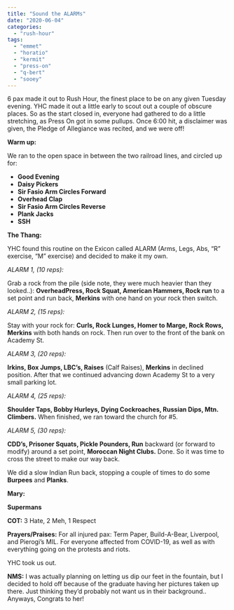```yaml
---
title: "Sound the ALARMs"
date: "2020-06-04"
categories: 
  - "rush-hour"
tags: 
  - "emmet"
  - "horatio"
  - "kermit"
  - "press-on"
  - "q-bert"
  - "sooey"
---
```


6 pax made it out to Rush Hour, the finest place to be on any given Tuesday evening. YHC made it out a little early to scout out a couple of obscure places. So as the start closed in, everyone had gathered to do a little stretching, as Press On got in some pullups. Once 6:00 hit, a disclaimer was given, the Pledge of Allegiance was recited, and we were off!

**Warm up:**

We ran to the open space in between the two railroad lines, and circled up for:

- **Good Evening**
- **Daisy Pickers**
- **Sir Fasio Arm Circles Forward**
- **Overhead Clap**
- **Sir Fasio Arm Circles Reverse**
- **Plank Jacks**
- **SSH**

**The Thang:**

YHC found this routine on the Exicon called ALARM (Arms, Legs, Abs, “R” exercise, “M” exercise) and decided to make it my own.

_ALARM 1, (10 reps):_

Grab a rock from the pile (side note, they were much heavier than they looked..): **OverheadPress, Rock Squat, American Hammers, Rock run** to a set point and run back, **Merkins** with one hand on your rock then switch.

_ALARM 2, (15 reps):_

Stay with your rock for: **Curls, Rock Lunges, Homer to Marge, Rock Rows, Merkins** with both hands on rock. Then run over to the front of the bank on Academy St.

_ALARM 3, (20 reps):_

**Irkins, Box Jumps, LBC’s, Raises** (Calf Raises), **Merkins** in declined position. After that we continued advancing down Academy St to a very small parking lot.

_ALARM 4, (25 reps):_

**Shoulder Taps, Bobby Hurleys, Dying Cockroaches, Russian Dips, Mtn. Climbers.** When finished, we ran toward the church for #5.

_ALARM 5, (30 reps):_

**CDD’s, Prisoner Squats, Pickle Pounders, Run** backward (or forward to modify) around a set point, **Moroccan Night Clubs.** Done. So it was time to cross the street to make our way back.

We did a slow Indian Run back, stopping a couple of times to do some **Burpees** and **Planks**.

**Mary:**

**Supermans**

**COT:** 3 Hate, 2 Meh, 1 Respect

**Prayers/Praises:** For all injured pax: Term Paper, Build-A-Bear, Liverpool, and Pierogi’s MIL. For everyone affected from COVID-19, as well as with everything going on the protests and riots.

YHC took us out.

**NMS:** I was actually planning on letting us dip our feet in the fountain, but I decided to hold off because of the graduate having her pictures taken up there. Just thinking they’d probably not want us in their background.. Anyways, Congrats to her!
